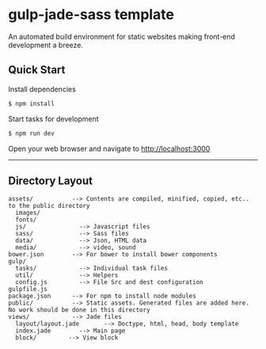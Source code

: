 # gulp-jade-sass template

An automated build environment for static websites making front-end development a breeze.

## Quick Start

Install dependencies
```bash
$ npm install
```

Start tasks for development
```bash
$ npm run dev
```

Open your web browser and navigate to [http://localhost:3000](http://localhost:3000)

---

## Directory Layout

    assets/           --> Contents are compiled, minified, copied, etc.. to the public directory
      images/
      fonts/
      js/               --> Javascript files
      sass/             --> Sass files
      data/             --> Json, HTML data
      media/            --> video, sound
    bower.json        --> For bower to install bower components
    gulp/
      tasks/            --> Individual task files
      util/             --> Helpers
      config.js         --> File Src and dest configuration
    gulpfile.js
    package.json      --> For npm to install node modules
    public/           --> Static assets. Generated files are added here. No work should be done in this directory
    views/            --> Jade files
      layout/layout.jade       --> Doctype, html, head, body template
      index.jade        --> Main page
      block/         --> View block